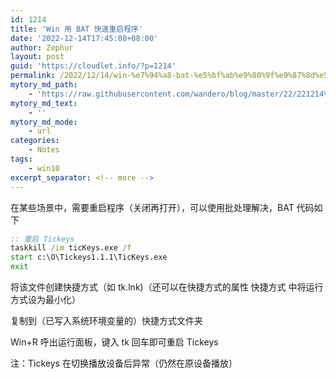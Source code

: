 ```yaml
---
id: 1214
title: 'Win 用 BAT 快速重启程序'
date: '2022-12-14T17:45:08+08:00'
author: Zephur
layout: post
guid: 'https://cloudlet.info/?p=1214'
permalink: /2022/12/14/win-%e7%94%a8-bat-%e5%bf%ab%e9%80%9f%e9%87%8d%e5%90%af%e7%a8%8b%e5%ba%8f/
mytory_md_path:
    - 'https://raw.githubusercontent.com/wandero/blog/master/22/221214%20Win%20BAT%20%E5%BF%AB%E6%8D%B7%E9%87%8D%E5%90%AF%E7%A8%8B%E5%BA%8F.md'
mytory_md_text:
    - ''
mytory_md_mode:
    - url
categories:
    - Notes
tags:
    - win10
excerpt_separator: <!-- more -->
---
```


在某些场景中，需要重启程序（关闭再打开），可以使用批处理解决，BAT 代码如下

```bat
:: 重启 Tickeys
taskkill /im ticKeys.exe /f
start c:\O\Tickeys1.1.1\TicKeys.exe
exit

```

将该文件创建快捷方式（如 tk.lnk)（还可以在快捷方式的属性 快捷方式 中将运行方式设为最小化）

复制到（已写入系统环境变量的）快捷方式文件夹

Win+R 呼出运行面板，键入 tk 回车即可重启 Tickeys

注：Tickeys 在切换播放设备后异常（仍然在原设备播放）